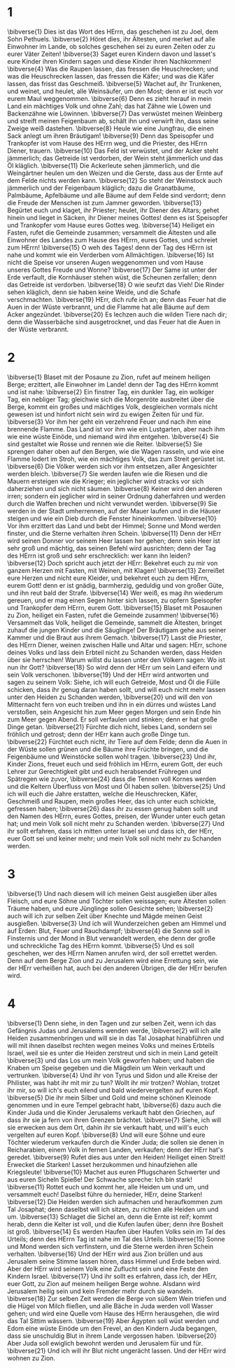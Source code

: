 # 1
\bibverse{1} Dies ist das Wort des HErrn, das geschehen ist zu Joel, dem Sohn Pethuels. \bibverse{2} Höret dies, ihr Ältesten, und merket auf alle Einwohner im Lande, ob solches geschehen sei zu euren Zeiten oder zu eurer Väter Zeiten! \bibverse{3} Saget euren Kindern davon und lasset's eure Kinder ihren Kindern sagen und diese Kinder ihren Nachkommen! \bibverse{4} Was die Raupen lassen, das fressen die Heuschrecken; und was die Heuschrecken lassen, das fressen die Käfer; und was die Käfer lassen, das frisst das Geschmeiß. \bibverse{5} Wachet auf, ihr Trunkenen, und weinet, und heulet, alle Weinsäufer, um den Most; denn er ist euch vor eurem Maul weggenommen. \bibverse{6} Denn es zieht herauf in mein Land ein mächtiges Volk und ohne Zahl; das hat Zähne wie Löwen und Backenzähne wie Löwinnen. \bibverse{7} Das verwüstet meinen Weinberg und streift meinen Feigenbaum ab, schält ihn und verwirft ihn, dass seine Zweige weiß dastehen. \bibverse{8} Heule wie eine Jungfrau, die einen Sack anlegt um ihren Bräutigam! \bibverse{9} Denn das Speisopfer und Trankopfer ist vom Hause des HErrn weg, und die Priester, des HErrn Diener, trauern. \bibverse{10} Das Feld ist verwüstet, und der Acker steht jämmerlich; das Getreide ist verdorben, der Wein steht jämmerlich und das Öl kläglich. \bibverse{11} Die Ackerleute sehen jämmerlich, und die Weingärtner heulen um den Weizen und die Gerste, dass aus der Ernte auf dem Felde nichts werden kann. \bibverse{12} So steht der Weinstock auch jämmerlich und der Feigenbaum kläglich; dazu die Granatbäume, Palmbäume, Apfelbäume und alle Bäume auf dem Felde sind verdorrt; denn die Freude der Menschen ist zum Jammer geworden. \bibverse{13} Begürtet euch und klaget, ihr Priester; heulet, ihr Diener des Altars; gehet hinein und lieget in Säcken, ihr Diener meines Gottes! denn es ist Speisopfer und Trankopfer vom Hause eures Gottes weg. \bibverse{14} Heiliget ein Fasten, rufet die Gemeinde zusammen; versammelt die Ältesten und alle Einwohner des Landes zum Hause des HErrn, eures Gottes, und schreiet zum HErrn! \bibverse{15} O weh des Tages! denn der Tag des HErrn ist nahe und kommt wie ein Verderben vom Allmächtigen. \bibverse{16} Ist nicht die Speise vor unseren Augen weggenommen und vom Hause unseres Gottes Freude und Wonne? \bibverse{17} Der Same ist unter der Erde verfault, die Kornhäuser stehen wüst, die Scheunen zerfallen; denn das Getreide ist verdorben. \bibverse{18} O wie seufzt das Vieh! Die Rinder sehen kläglich, denn sie haben keine Weide, und die Schafe verschmachten. \bibverse{19} HErr, dich rufe ich an; denn das Feuer hat die Auen in der Wüste verbrannt, und die Flamme hat alle Bäume auf dem Acker angezündet. \bibverse{20} Es lechzen auch die wilden Tiere nach dir; denn die Wasserbäche sind ausgetrocknet, und das Feuer hat die Auen in der Wüste verbrannt.
# 2
\bibverse{1} Blaset mit der Posaune zu Zion, rufet auf meinem heiligen Berge; erzittert, alle Einwohner im Lande! denn der Tag des HErrn kommt und ist nahe: \bibverse{2} Ein finstrer Tag, ein dunkler Tag, ein wolkiger Tag, ein nebliger Tag; gleichwie sich die Morgenröte ausbreitet über die Berge, kommt ein großes und mächtiges Volk, desgleichen vormals nicht gewesen ist und hinfort nicht sein wird zu ewigen Zeiten für und für. \bibverse{3} Vor ihm her geht ein verzehrend Feuer und nach ihm eine brennende Flamme. Das Land ist vor ihm wie ein Lustgarten, aber nach ihm wie eine wüste Einöde, und niemand wird ihm entgehen. \bibverse{4} Sie sind gestaltet wie Rosse und rennen wie die Reiter. \bibverse{5} Sie sprengen daher oben auf den Bergen, wie die Wagen rasseln, und wie eine Flamme lodert im Stroh, wie ein mächtiges Volk, das zum Streit gerüstet ist. \bibverse{6} Die Völker werden sich vor ihm entsetzen, aller Angesichter werden bleich. \bibverse{7} Sie werden laufen wie die Riesen und die Mauern ersteigen wie die Krieger; ein jeglicher wird stracks vor sich daherziehen und sich nicht säumen. \bibverse{8} Keiner wird den anderen irren; sondern ein jeglicher wird in seiner Ordnung daherfahren und werden durch die Waffen brechen und nicht verwundet werden. \bibverse{9} Sie werden in der Stadt umherrennen, auf der Mauer laufen und in die Häuser steigen und wie ein Dieb durch die Fenster hineinkommen. \bibverse{10} Vor ihm erzittert das Land und bebt der Himmel; Sonne und Mond werden finster, und die Sterne verhalten ihren Schein. \bibverse{11} Denn der HErr wird seinen Donner vor seinem Heer lassen her gehen; denn sein Heer ist sehr groß und mächtig, das seinen Befehl wird ausrichten; denn der Tag des HErrn ist groß und sehr erschrecklich: wer kann ihn leiden? \bibverse{12} Doch spricht auch jetzt der HErr: Bekehret euch zu mir von ganzem Herzen mit Fasten, mit Weinen, mit Klagen! \bibverse{13} Zerreißet eure Herzen und nicht eure Kleider, und bekehret euch zu dem HErrn, eurem Gott! denn er ist gnädig, barmherzig, geduldig und von großer Güte, und ihn reut bald der Strafe. \bibverse{14} Wer weiß, es mag ihn wiederum gereuen, und er mag einen Segen hinter sich lassen, zu opfern Speisopfer und Trankopfer dem HErrn, eurem Gott. \bibverse{15} Blaset mit Posaunen zu Zion, heiliget ein Fasten, rufet die Gemeinde zusammen! \bibverse{16} Versammelt das Volk, heiliget die Gemeinde, sammelt die Ältesten, bringet zuhauf die jungen Kinder und die Säuglinge! Der Bräutigam gehe aus seiner Kammer und die Braut aus ihrem Gemach. \bibverse{17} Lasst die Priester, des HErrn Diener, weinen zwischen Halle und Altar und sagen: HErr, schone deines Volks und lass dein Erbteil nicht zu Schanden werden, dass Heiden über sie herrschen! Warum willst du lassen unter den Völkern sagen: Wo ist nun ihr Gott? \bibverse{18} So wird denn der HErr um sein Land eifern und sein Volk verschonen. \bibverse{19} Und der HErr wird antworten und sagen zu seinem Volk: Siehe, ich will euch Getreide, Most und Öl die Fülle schicken, dass ihr genug daran haben sollt, und will euch nicht mehr lassen unter den Heiden zu Schanden werden, \bibverse{20} und will den von Mitternacht fern von euch treiben und ihn in ein dürres und wüstes Land verstoßen, sein Angesicht hin zum Meer gegen Morgen und sein Ende hin zum Meer gegen Abend. Er soll verfaulen und stinken; denn er hat große Dinge getan. \bibverse{21} Fürchte dich nicht, liebes Land, sondern sei fröhlich und getrost; denn der HErr kann auch große Dinge tun. \bibverse{22} Fürchtet euch nicht, ihr Tiere auf dem Felde; denn die Auen in der Wüste sollen grünen und die Bäume ihre Früchte bringen, und die Feigenbäume und Weinstöcke sollen wohl tragen. \bibverse{23} Und ihr, Kinder Zions, freuet euch und seid fröhlich im HErrn, eurem Gott, der euch Lehrer zur Gerechtigkeit gibt und euch herabsendet Frühregen und Spätregen wie zuvor, \bibverse{24} dass die Tennen voll Kornes werden und die Keltern Überfluss von Most und Öl haben sollen. \bibverse{25} Und ich will euch die Jahre erstatten, welche die Heuschrecken, Käfer, Geschmeiß und Raupen, mein großes Heer, das ich unter euch schickte, gefressen haben; \bibverse{26} dass ihr zu essen genug haben sollt und den Namen des HErrn, eures Gottes, preisen, der Wunder unter euch getan hat; und mein Volk soll nicht mehr zu Schanden werden. \bibverse{27} Und ihr sollt erfahren, dass ich mitten unter Israel sei und dass ich, der HErr, euer Gott sei und keiner mehr; und mein Volk soll nicht mehr zu Schanden werden.
# 3
\bibverse{1} Und nach diesem will ich meinen Geist ausgießen über alles Fleisch, und eure Söhne und Töchter sollen weissagen; eure Ältesten sollen Träume haben, und eure Jünglinge sollen Gesichte sehen; \bibverse{2} auch will ich zur selben Zeit über Knechte und Mägde meinen Geist ausgießen. \bibverse{3} Und ich will Wunderzeichen geben am Himmel und auf Erden: Blut, Feuer und Rauchdampf; \bibverse{4} die Sonne soll in Finsternis und der Mond in Blut verwandelt werden, ehe denn der große und schreckliche Tag des HErrn kommt. \bibverse{5} Und es soll geschehen, wer des HErrn Namen anrufen wird, der soll errettet werden. Denn auf dem Berge Zion und zu Jerusalem wird eine Errettung sein, wie der HErr verheißen hat, auch bei den anderen Übrigen, die der HErr berufen wird.
# 4
\bibverse{1} Denn siehe, in den Tagen und zur selben Zeit, wenn ich das Gefängnis Judas und Jerusalems wenden werde, \bibverse{2} will ich alle Heiden zusammenbringen und will sie in das Tal Josaphat hinabführen und will mit ihnen daselbst rechten wegen meines Volks und meines Erbteils Israel, weil sie es unter die Heiden zerstreut und sich in mein Land geteilt \bibverse{3} und das Los um mein Volk geworfen haben; und haben die Knaben um Speise gegeben und die Mägdlein um Wein verkauft und vertrunken. \bibverse{4} Und ihr von Tyrus und Sidon und alle Kreise der Philister, was habt ihr mit mir zu tun? Wollt ihr mir trotzen? Wohlan, trotzet ihr mir, so will ich's euch eilend und bald wiedervergelten auf euren Kopf. \bibverse{5} Die ihr mein Silber und Gold und meine schönen Kleinode genommen und in eure Tempel gebracht habt, \bibverse{6} dazu auch die Kinder Juda und die Kinder Jerusalems verkauft habt den Griechen, auf dass ihr sie ja fern von ihren Grenzen brächtet. \bibverse{7} Siehe, ich will sie erwecken aus dem Ort, dahin ihr sie verkauft habt, und will's euch vergelten auf euren Kopf. \bibverse{8} Und will eure Söhne und eure Töchter wiederum verkaufen durch die Kinder Juda; die sollen sie denen in Reicharabien, einem Volk in fernen Landen, verkaufen; denn der HErr hat's geredet. \bibverse{9} Rufet dies aus unter den Heiden! Heiliget einen Streit! Erwecket die Starken! Lasset herzukommen und hinaufziehen alle Kriegsleute! \bibverse{10} Machet aus euren Pflugscharen Schwerter und aus euren Sicheln Spieße! Der Schwache spreche: Ich bin stark! \bibverse{11} Rottet euch und kommt her, alle Heiden um und um, und versammelt euch! Daselbst führe du hernieder, HErr, deine Starken! \bibverse{12} Die Heiden werden sich aufmachen und heraufkommen zum Tal Josaphat; denn daselbst will ich sitzen, zu richten alle Heiden um und um. \bibverse{13} Schlaget die Sichel an, denn die Ernte ist reif; kommt herab, denn die Kelter ist voll, und die Kufen laufen über; denn ihre Bosheit ist groß. \bibverse{14} Es werden Haufen über Haufen Volks sein im Tal des Urteils; denn des HErrn Tag ist nahe im Tal des Urteils. \bibverse{15} Sonne und Mond werden sich verfinstern, und die Sterne werden ihren Schein verhalten. \bibverse{16} Und der HErr wird aus Zion brüllen und aus Jerusalem seine Stimme lassen hören, dass Himmel und Erde beben wird. Aber der HErr wird seinem Volk eine Zuflucht sein und eine Feste den Kindern Israel. \bibverse{17} Und ihr sollt es erfahren, dass ich, der HErr, euer Gott, zu Zion auf meinem heiligen Berge wohne. Alsdann wird Jerusalem heilig sein und kein Fremder mehr durch sie wandeln. \bibverse{18} Zur selben Zeit werden die Berge von süßem Wein triefen und die Hügel von Milch fließen, und alle Bäche in Juda werden voll Wasser gehen; und wird eine Quelle vom Hause des HErrn herausgehen, die wird das Tal Sittim wässern. \bibverse{19} Aber Ägypten soll wüst werden und Edom eine wüste Einöde um den Frevel, an den Kindern Juda begangen, dass sie unschuldig Blut in ihrem Lande vergossen haben. \bibverse{20} Aber Juda soll ewiglich bewohnt werden und Jerusalem für und für. \bibverse{21} Und ich will ihr Blut nicht ungerächt lassen. Und der HErr wird wohnen zu Zion.